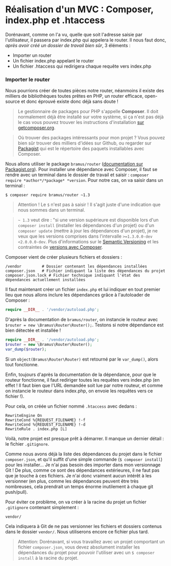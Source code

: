 # Réalisation d'un MVC : Composer, index.php et .htaccess

Dorénavant, comme on l'a vu, quelle que soit l'adresse saisie par l'utilisateur, il passera par index.php qui appelera le router. Il nous faut donc, *après avoir créé un dossier de travail bien sûr*, 3 éléments :
- Importer un router
- Un fichier index.php appelant le router
- Un fichier .htaccess qui redirigera chaque requête vers index.php

### Importer le router
Nous pourrions créer de toutes pièces notre router, néanmoins il existe des milliers de bibliothèques toutes prêtes en PHP, un router efficace, open-source et donc éprouvé existe donc déjà sans doute !

> Le gestionnaire de packages pour PHP s'appelle **Composer**. Il doit normalement déjà être installé sur votre système, si ça n'est pas déjà le cas vous pouvez trouver les instructions d'installation [sur getcomposer.org](https://getcomposer.org/doc/00-intro.md).

> Où trouver des packages intéressants pour mon projet ? Vous pouvez bien sûr trouver des milliers d'idées sur Github, ou regarder sur [Packagist](https://packagist.org/) qui est le répertoire des paquets installables avec Composer.

Nous allons utiliser le package `bramus/router` ([documentation sur Packagist.org](https://packagist.org/packages/bramus/router)). Pour installer une dépendance avec Composer, il faut se rendre avec un terminal dans le dossier de travail et saisir : `composer require *author*/*package* *version`. Pour notre cas, on va saisir dans un terminal :

`$ composer require bramus/router ~1.3`
> Attention ! Le `$` n'est pas à saisir ! Il s'agit juste d'une indication que nous sommes dans un terminal.

> `~ 1.3` veut dire : "si une version supérieure est disponible lors d'un `composer install` (installer les dépendances d'un projet) ou d'un `composer update` (mettre à jour les dépendances d'un projet), je ne veux que les versions comprises dans l'intervalle `>=1.3.0.0-dev <2.0.0.0-dev`.
> Plus d'informations sur le [Semantic Versioning](https://semver.org/) et les contraintes de [versions avec Composer](https://getcomposer.org/doc/articles/versions.md).

Composer vient de créer plusieurs fichiers et dossiers :

```
/vendor         # Dossier contenant les dépendances installées
composer.json   # Fichier indiquant la liste des dépendances du projet
composer.json.lock # Fichier technique indiquant l'état des dépendances actuellement installées
```

Il faut maintenant créer un fichier `index.php` et lui indiquer en tout premier lieu que nous allons inclure les dépendances grâce à l'autoloader de Composer :

```php
require __DIR__ . '/vendor/autoload.php';
```

D'après la documentation de `bramus/router`, on instancie le routeur avec `$router = new \Bramus\Router\Router();`. Testons si notre dépendance est bien détectée et installée !

```php
require __DIR__ . '/vendor/autoload.php';
$router = new \Bramus\Router\Router();
var_dump($router);
```

Si un `object(Bramus\Router\Router)` est retourné par le `var_dump()`, alors tout fonctionne.

Enfin, toujours d'après la documentation de la dépendance, pour que le routeur fonctionne, il faut rediriger toutes les requêtes vers index.php (en effet ! Il faut bien que l'URL demandée soit lue par notre routeur, et comme on instancie le routeur dans index.php, on envoie les requêtes vers ce fichier !).

Pour cela, on créée un fichier nommé `.htaccess` avec dedans : 

```htaccess
RewriteEngine On
RewriteCond %{REQUEST_FILENAME} !-f
RewriteCond %{REQUEST_FILENAME} !-d
RewriteRule . index.php [L]
```

Voilà, notre projet est presque prêt à démarrer. Il manque un dernier détail : le fichier `.gitignore`.

Comme nous avons déjà la liste des dépendances du projet dans le fichier `composer.json`, et qu'il suffit d'une simple commande (`$ composer install`) pour les installer... Je n'ai pas besoin des importer dans mon versionnage Git ! De plus, comme ce sont des dépendances extérieures, il ne faut pas que je touche à ces fichiers. Je n'ai donc vraiment aucun intérêt à les versionner (en plus, comme les dépendances peuvent être très nombreuses, cela prendrait un temps énorme inutilement à chaque git push/pull).

Pour éviter ce problème, on va créer à la racine du projet un fichier `.gitignore` contenant simplement :

```git
vendor/
```

Cela indiquera à Git de ne pas versionner les fichiers et dossiers contenus dans le dossier `vendor/`. Nous utiliserons encore ce fichier plus tard.

> Attention: Dorénavant, si vous travaillez avec un projet comportant un fichier `composer.json`, vous devez absolument installer les dépendances du projet pour pouvoir l'utiliser avec un `$ composer install` à la racine du projet.